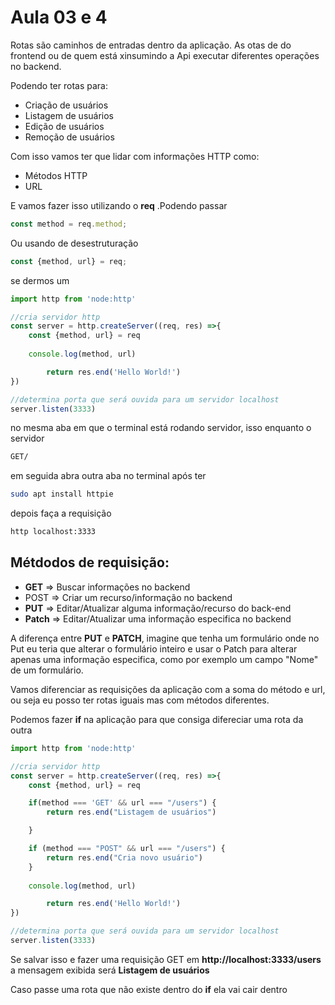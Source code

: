 # Aula 03 e 4

Rotas são caminhos de entradas dentro da aplicação. As otas de do frontend ou de quem está xinsumindo a Api executar diferentes operações  no backend.

Podendo ter rotas para: 

- Criação  de usuários 
- Listagem de usuários 
- Edição de usuários 
- Remoção  de usuários 

Com isso vamos ter que lidar com informações HTTP como:
- Métodos HTTP 
- URL 

E vamos fazer isso utilizando o **req** .Podendo passar 
```js
const method = req.method;
```

Ou usando de desestruturação 
```js
const {method, url} = req;
```

se dermos um 
```js
import http from 'node:http' 

//cria servidor http 
const server = http.createServer((req, res) =>{
    const {method, url} = req
    
    console.log(method, url)

        return res.end('Hello World!')
}) 

//determina porta que será ouvida para um servidor localhost
server.listen(3333)

```

no mesma aba em que o terminal está rodando servidor, isso enquanto o servidor
```bash
GET/
```

em seguida abra outra aba no terminal após ter 
```bash
sudo apt install httpie
```

depois faça a requisição
```bash
http localhost:3333
```

## Métdodos de requisição:
- **GET** => Buscar informações no backend
- POST => Criar um recurso/informação no backend
- **PUT** => Editar/Atualizar alguma informação/recurso do back-end
- **Patch** => Editar/Atualizar uma informação especifica no backend

A diferença entre **PUT** e **PATCH**, imagine que tenha um formulário onde no Put eu teria que alterar o formulário inteiro e usar o Patch para alterar apenas uma informação especifica, como por exemplo um campo "Nome" de um formulário.

Vamos diferenciar as requisições da aplicação com a soma do método e url, ou seja eu posso ter rotas iguais mas com métodos diferentes.

Podemos fazer **if** na aplicação para que consiga difereciar uma rota da outra
```js
import http from 'node:http' 

//cria servidor http 
const server = http.createServer((req, res) =>{
    const {method, url} = req

    if(method === 'GET' && url === "/users") {
        return res.end("Listagem de usuários")

    }

    if (method === "POST" && url === "/users") {
        return res.end("Cria novo usuário")
    }
    
    console.log(method, url)

        return res.end('Hello World!')
}) 

//determina porta que será ouvida para um servidor localhost
server.listen(3333)

```

Se salvar isso e fazer uma requisição GET em **http://localhost:3333/users** a mensagem exibida será **Listagem de usuários**

Caso passe uma rota que não existe dentro do **if** ela vai cair dentro 